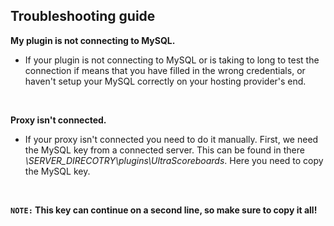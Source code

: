 ## Troubleshooting guide
**My plugin is not connecting to MySQL.**
<br>

* If your plugin is not connecting to MySQL or is taking to long to test the connection if means that you have filled in the wrong credentials, or haven't setup your MySQL correctly on your hosting provider's end.
<br>

**Proxy isn't connected.**
<br>

* If your proxy isn't connected you need to do it manually.
  First, we need the MySQL key from a connected server. 
  This can be found in there *\SERVER_DIRECOTRY\plugins\UltraScoreboards*. 
  Here you need to copy the MySQL key.
<br>

**`NOTE:` This key can continue on a second line, so make sure to copy it all!**
